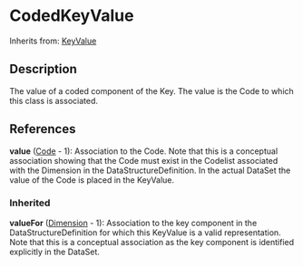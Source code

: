 
# CodedKeyValue



Inherits from: [KeyValue](KeyValue.md)



## Description

The value of a coded component of the Key. The value is the Code to which this class is associated.




## References

**value** ([Code](../Codelist/Code.md) - 1): Association to the Code. Note that this is a conceptual association showing that the Code must exist in the Codelist associated with the Dimension in the DataStructureDefinition. In the actual DataSet the value of the Code is placed in the KeyValue.

### Inherited

**valueFor** ([Dimension](Dimension.md) - 1): Association to the key component in the DataStructureDefinition for which this KeyValue is a valid representation. Note that this is a conceptual association as the key component is identified explicitly in the DataSet.




